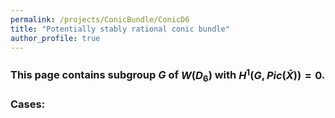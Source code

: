 ```yaml
---
permalink: /projects/ConicBundle/ConicD6
title: "Potentially stably rational conic bundle"
author_profile: true
---
```


### This page contains subgroup $G$ of $W(D_6)$ with $H^1(G,Pic(\bar{X}))=0$.


### Cases: